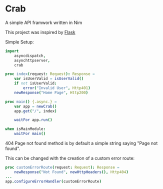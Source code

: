 # Crab

A simple API framwork written in Nim

This project was inspired by [Flask](https://flask.palletsprojects.com/en/2.1.x/)

Simple Setup:

```nim
import
    asyncdispatch,
    asynchttpserver,
    crab

proc index(request: Request): Response =
    var isUserValid = isUserValid()
    if not isUserValid:
        error("Invalid User", Http401)
    newResponse("Home Page", Http200)

proc main() {.async.} =
    var app = newCrab()
    app.get("/", index)

    waitFor app.run()

when isMainModule:
    waitFor main()
```

404 Page not found method is by default a simple string saying "Page not found".

This can be changed with the creation of a custom error route:

```nim
proc customErrorRoute(request: Request): Response =
    newResponse("Not Found", newHttpHeaders(), Http404)
...
app.configureErrorHandler(customErrorRoute)
```
